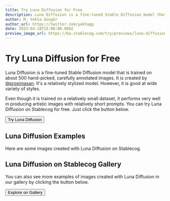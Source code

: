 ```yaml
---
title: Try Luna Diffusion for Free
description: Luna Diffusion is a fine-tuned Stable Diffusion model that is trained on about 500 hand-picked, carefully annotated images. Try it on Stablecog for free.
author: M. Yekta Güngör
author_url: https://twitter.com/yektagg
date: 2023-04-18T15:00:00.000Z
preview_image_url: https://ba.stablecog.com/try/previews/luna-diffusion.jpg
---
```


<script>
  import Button from '$components/buttons/Button.svelte'
  import DocImage from '$components/docs/DocImage.svelte'
</script>

# Try Luna Diffusion for Free

Luna Diffusion is a fine-tuned Stable Diffusion model that is trained on about 500 hand-picked, carefully annotated images. It is created by [@proximasan](https://twitter.com/proximasan). It's a relatively stylized model. However, it is good at wide variety of styles.

Even though it is trained on a relatively small dataset, it performs very well in producing artistic images with relatively short prompts. You can try Luna Diffusion on Stablecog for free. Just click the button below.

<Button class="mt-4" href="https://stablecog.com/generate/?mi=b6c1372f-31a7-457c-907c-d292a6ffef97&adv=true" target="_blank">
Try Luna Diffusion
</Button>

## Luna Diffusion Examples

Here are some images created with Luna Diffusion on Stablecog.

<DocImage src="https://ba.stablecog.com/guide/models/luna-diffusion.jpg" alt="Luna Diffusion Examples" width="2560" height="5280"/>

## Luna Diffusion on Stablecog Gallery

You can also see more examples of images created with Luna Diffusion in our gallery by clicking the button below.

<Button class="mt-4" href="https://stablecog.com/gallery?mi=b6c1372f-31a7-457c-907c-d292a6ffef97" target="_blank">
  Explore on Gallery
</Button>
